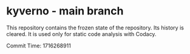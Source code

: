 # kyverno - main branch

This repository contains the frozen state of the repository.
Its history is cleared. It is used only for static code
analysis with Codacy.

Commit Time: 1716268911